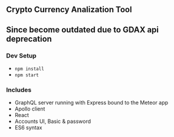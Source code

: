 

## Crypto Currency Analization Tool

## Since become outdated due to GDAX api deprecation

### Dev Setup
* `npm install`
* `npm start`

### Includes
- GraphQL server running with Express bound to the Meteor app
- Apollo client
- React
- Accounts UI, Basic & password
- ES6 syntax
